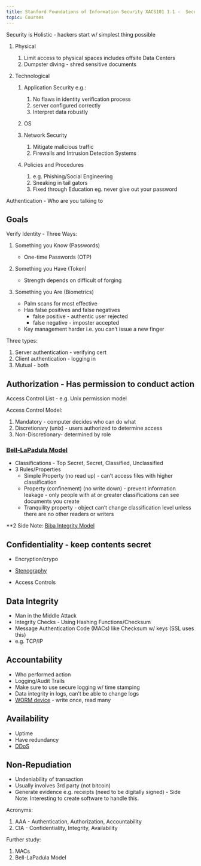 ```yaml
---
title: Stanford Foundations of Information Security XACS101 1.1 -  Security Goals
topic: Courses
---
```


Security is Holistic - hackers start w/ simplest thing possible

1. Physical
    1. Limit access to physical spaces includes offsite Data Centers
    2. Dumpster diving - shred sensitive documents

2. Technological
    1. Application Security e.g.:
        1. No flaws in identity verification process
        2. server configured correctly
        3. Interpret data robustly

    2. OS
    3. Network Security
        1. Mitigate malicious traffic
        2. Firewalls and Intrusion Detection Systems

    4. Policies and Procedures
        1. e.g. Phishing/Social Engineering
        2. Sneaking in tail gators
        3. Fixed through Education eg. never give out your password

Authentication - Who are you talking to

## Goals

Verify Identity - Three Ways:

1. Something you Know (Passwords)
    - One-time Passwords (OTP)

2. Something you Have (Token)
    - Strength depends on difficult of forging

3. Something you Are (Biometrics)
    - Palm scans for most effective
    - Has false positives and false negatives
        - false positive - authentic user rejected
        - false negative - imposter accepted            
    - Key management harder i.e. you can’t issue a new finger

Three types:

1. Server authentication - verifying cert
2. Client authentication - logging in
3. Mutual - both

## Authorization - Has permission to conduct action

Access Control List - e.g. Unix permission model

Access Control Model:

1. Mandatory - computer decides who can do what
2. Discretionary (unix) - users authorized to determine access
3. Non-Discretionary- determined by role

### [Bell-LaPadula Model](https://en.wikipedia.org/wiki/Bell%E2%80%93LaPadula_model)

* Classifications - Top Secret, Secret, Classified, Unclassified
* 3 Rules/Properties
    * Simple Property (no read up) - can’t access files with higher classification
    * Property (confinement) (no write down) - prevent information leakage - only people with at or greater classifications can see documents you create
    * Tranquility property - object can’t change classification level unless there are no other readers or writers

**2 Side Note: [Biba Integrity Model](https://en.wikipedia.org/wiki/Biba_model)

## Confidentiality - keep contents secret

- Encryption/crypo 

- [Stenography](https://en.wikipedia.org/wiki/Steganography)

- Access Controls

## Data Integrity

- Man in the Middle Attack
- Integrity Checks - Using Hashing Functions/Checksum
- Message Authentication Code (MACs) like Checksum w/ keys (SSL uses this)
- e.g. TCP/IP

## Accountability

- Who performed action
- Logging/Audit Trails
- Make sure to use secure logging w/ time stamping
- Data integrity in logs, can’t be able to change logs
- [WORM device](https://en.wikipedia.org/wiki/Write_once_read_many) - write once, read many

## Availability

- Uptime
- Have redundancy
- [DDoS](https://en.wikipedia.org/wiki/Denial-of-service_attack)

## Non-Repudiation

- Undeniability of transaction
- Usually involves 3rd party (not bitcoin)
- Generate evidence e.g. receipts (need to be digitally signed)
- Side Note: Interesting to create software to handle this.

Acronyms:

1. AAA - Authentication, Authorization, Accountability
2. CIA - Confidentiality, Integrity, Availability

Further study:

1. MACs
2. Bell-LaPadula Model
